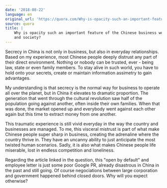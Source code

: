 ```yaml
---
date: '2018-08-22'
language: en
original_url: 'https://quora.com/Why-is-opacity-such-an-important-feature-of-the-Chinese-business-world-and-society/answer/Clément-Renaud'
source: quora
title: |
    Why is opacity such an important feature of the Chinese business world
    and society?
---
```


Secrecy in China is not only in business, but also in everyday
relationships. Based on my experience, most Chinese people deeply
distrust any part of their direct environment. Nothing or nobody can be
trusted, ever - being law, state or even family members. To stay alive
in such world, you have to hold onto your secrets, create or maintain
information assimetry to gain advantages.

My understanding is that secrecy is the normal way for business to
operate all over the planet, but in China it elevates to dramatic
proportion. The generation that went through the cultural revolution saw
half of the population going against another, often inside their own
families. When that was done, the market opened up and everybody went
against each other again but this time to extract money from one
another.

This traumatic experience is still vivid everyday in the way the country
and businesses are managed. To me, this visceral mistrust is part of
what make Chinese people super sharp in business, creating the
adrenaline where the country thrive in. They have an uncanny ability to
just anticipate the most twisted human scenarios. Sadly, it is also what
makes Chinese people life miserable, lost in endless competition and
loneliness.

Regarding the article linked in the question, this "open by default" and
employee letter is just some poor Google PR, already disastrous in China
in the past and still going. Of course negociations between large
corporation and government happened behind closed doors. Why will you
expect otherwise?
